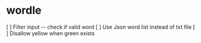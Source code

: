 # wordle

[ ] Filter input -- check if valid word
[ ] Use Json word list instead of txt file
[ ] Disallow yellow when green exists
